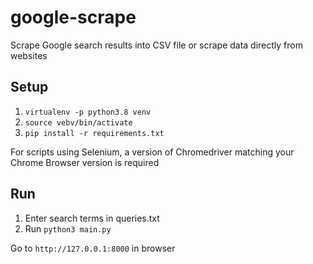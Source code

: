 # google-scrape

Scrape Google search results into CSV file or scrape data directly from websites

## Setup

1. `virtualenv -p python3.8 venv`
2. `source vebv/bin/activate`
3. `pip install -r requirements.txt`

For scripts using Selenium, a version of Chromedriver matching your Chrome Browser version is required

## Run

1. Enter search terms in queries.txt
2. Run `python3 main.py`

Go to `http://127.0.0.1:8000` in browser

